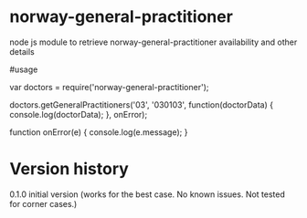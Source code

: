 # norway-general-practitioner
node js module to retrieve norway-general-practitioner availability and other details

#usage

var doctors = require('norway-general-practitioner');

doctors.getGeneralPractitioners('03', '030103', function(doctorData)
{
   console.log(doctorData);
}, onError);

function onError(e)
{
    console.log(e.message);
}

# Version history
0.1.0 initial version (works for the best case. No known issues. Not tested for corner cases.)